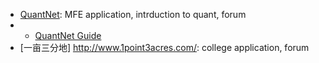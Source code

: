 * [QuantNet](https://www.quantnet.com/): MFE application, intrduction to quant, forum
* * [QuantNet Guide](https://www.quantnet.com/threads/master-reading-list-for-quants-mfe-financial-engineering-students.535/)
* [一亩三分地] http://www.1point3acres.com/: college application, forum
